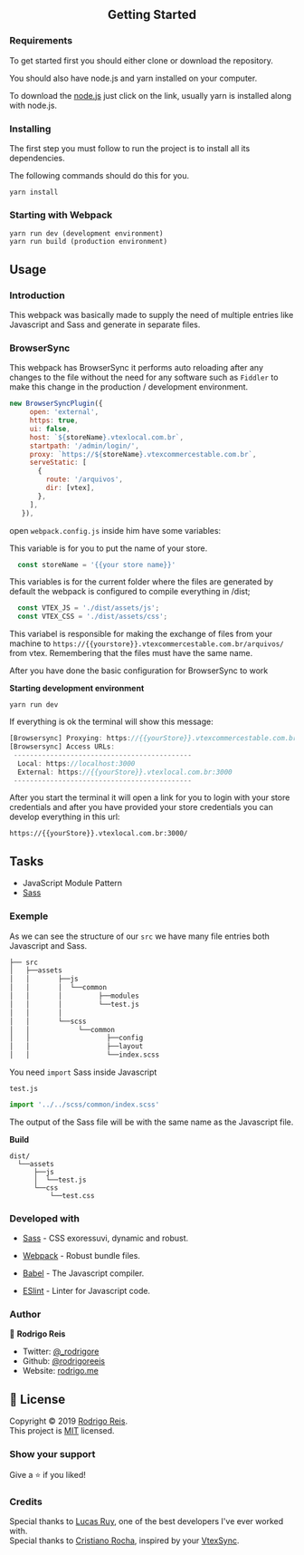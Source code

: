 <h2 align="center">Getting Started</h2>

### Requirements 

To get started first you should either clone or download the repository.

You should also have node.js and yarn installed on your computer.

To download the [node.js](https://nodejs.org/en/) just click on the link, usually yarn is installed along with node.js.


### Installing

The first step you must follow to run the project is to install all its dependencies.

The following commands should do this for you.

```
yarn install
```

### Starting with Webpack
```
yarn run dev (development environment)
yarn run build (production environment)  
```

## Usage

### Introduction 

This webpack was basically made to supply the need of multiple entries like Javascript and Sass and generate in separate files.

### BrowserSync
  This webpack has BrowserSync it performs auto reloading after any changes to the file without the need for any software such as `Fiddler` to make this change in the production / development environment. 
 ```js
 new BrowserSyncPlugin({
      open: 'external',
      https: true,
      ui: false,
      host: `${storeName}.vtexlocal.com.br`,
      startpath: '/admin/login/',
      proxy: `https://${storeName}.vtexcommercestable.com.br`,
      serveStatic: [
        {
          route: '/arquivos',
          dir: [vtex],
        },
      ],
    }), 
  ```

  open `webpack.config.js` inside him have some variables:


  This variable is for you to put the name of your store.
  ```js
    const storeName = '{{your store name}}'
  ```

  This variables is for the current folder where the files are generated by default the webpack is configured to compile everything in /dist;

  ```js
    const VTEX_JS = './dist/assets/js';
    const VTEX_CSS = './dist/assets/css';
  ```
This variabel is responsible for making the exchange of files from your machine to `https://{{yourstore}}.vtexcommercestable.com.br/arquivos/` from vtex. Remembering that the files must have the same name.

After you have done the basic configuration for BrowserSync to work

**Starting development environment**

  `yarn run dev`

If everything is ok the terminal will show this message:

```js
[Browsersync] Proxying: https://{{yourStore}}.vtexcommercestable.com.br
[Browsersync] Access URLs:
 --------------------------------------------
  Local: https://localhost:3000
  External: https://{{yourStore}}.vtexlocal.com.br:3000
 --------------------------------------------
```

After you start the terminal it will open a link for you to login with your store credentials and after you have provided your store credentials you can develop everything in this url:

`https://{{yourStore}}.vtexlocal.com.br:3000/`



## Tasks

* JavaScript Module Pattern
* [Sass](https://sass-lang.com)
 

### Exemple 

As we can see the structure of our `src` we have many file entries both Javascript and Sass.

```sh
├── src
│   ├──assets
│   │       ├──js
│   │       │  └──common
│   │       │         ├──modules
│   │       │         └──test.js
│   │       │
│   │       └──scss
│   │            └──common
│   │                   ├──config
│   │                   ├──layout   
│   │                   └──index.scss
```

You need `import` Sass inside Javascript

`test.js`

```js
import '../../scss/common/index.scss'
```

The output of the Sass file will be with the same name as the Javascript file.

**Build**

```text
dist/
  └──assets 
      ├──js
      │  └──test.js
      └──css    
          └──test.css
```

### Developed with


* [Sass](https://sass-lang.com/) - CSS exoressuvi, dynamic and robust.

* [Webpack](https://webpack.js.org/) - Robust bundle files.

* [Babel](https://babeljs.io/) - The Javascript compiler.
 
* [ESlint](https://eslint.org/) - Linter for Javascript code.

### Author

👤 **Rodrigo Reis**

* Twitter: [@_rodrigore](https://twitter.com/_rodrigore)
* Github: [@rodrigoreeis](https://github.com/rodrigoreeis)
* Website: [rodrigo.me](https://www.rodrigoreis.me/)


## 📝 License

Copyright © 2019 [Rodrigo Reis](https://github.com/rodrigoreeis).<br />
This project is [MIT](https://github.com/vtex-developers/vtex-webpack/blob/master/LICENSE) licensed.

### Show your support

Give a ⭐️ if you liked!
 
### Credits

Special thanks to [Lucas Ruy](https://github.com/LucasRuy), one of the best developers I've ever worked with.<br />
Special thanks to [Cristiano Rocha](https://github.com/CrisFeit), inspired by your [VtexSync](https://github.com/CrisFeit/Vtex-Sync).
